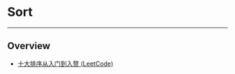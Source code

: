 <!--
 Copyright 2024 Gavin Gao. All rights reserved.
 Use of this source code is governed by a BSD-style
 license that can be found in the LICENSE file.
-->

# Sort

---

## Overview

* [十大排序从入门到入赘 (LeetCode)](https://leetcode.cn/circle/discuss/eBo9UB/)
